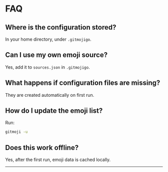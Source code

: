 # FAQ

## Where is the configuration stored?

In your home directory, under `.gitmojigo`.

## Can I use my own emoji source?

Yes, add it to `sources.json` in `.gitmojigo`.

## What happens if configuration files are missing?

They are created automatically on first run.

## How do I update the emoji list?

Run:

```bash
gitmoji -u
```

## Does this work offline?

Yes, after the first run, emoji data is cached locally.

---
